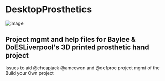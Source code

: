 # DesktopProsthetics
![image](https://cloud.githubusercontent.com/assets/128456/7040584/a3fd090a-ddc8-11e4-8ba6-737d42fba371.png)
## Project mgmt and help files for Baylee &amp; DoESLiverpool's 3D printed prosthetic hand project

Issues to aid @cheapjack @amcewen and @defproc project mgmt of the Build your Own project
